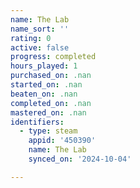 ```yaml
---
name: The Lab
name_sort: ''
rating: 0
active: false
progress: completed
hours_played: 1
purchased_on: .nan
started_on: .nan
beaten_on: .nan
completed_on: .nan
mastered_on: .nan
identifiers:
  - type: steam
    appid: '450390'
    name: The Lab
    synced_on: '2024-10-04'

---
```

